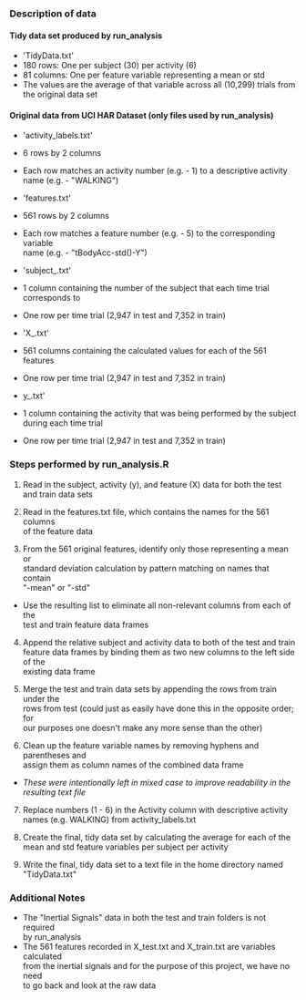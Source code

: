 ### Description of data

#### Tidy data set produced by run_analysis

* 'TidyData.txt'
 * 180 rows: One per subject (30) per activity (6)
 * 81 columns: One per feature variable representing a mean or std
  * The values are the average of that variable across all (10,299) trials from  
  the original data set

#### Original data from UCI HAR Dataset (only files used by run_analysis)

* 'activity_labels.txt'
 * 6 rows by 2 columns
 * Each row matches an activity number (e.g. - 1) to a descriptive activity  
 name (e.g. - "WALKING")

* 'features.txt'
 * 561 rows by 2 columns
 * Each row matches a feature number (e.g. - 5) to the corresponding variable  
 name (e.g. - "tBodyAcc-std()-Y")
 
* 'subject_<test OR train>.txt'
 * 1 column containing the number of the subject that each time trial  
 corresponds to
 * One row per time trial (2,947 in test and 7,352 in train)

* 'X_<test OR train>.txt'
 * 561 columns containing the calculated values for each of the 561 features
 * One row per time trial (2,947 in test and 7,352 in train)

* y_<test OR train>.txt'
 * 1 column containing the activity that was being performed by the subject  
 during each time trial
 * One row per time trial (2,947 in test and 7,352 in train)

### Steps performed by run_analysis.R

1. Read in the subject, activity (y), and feature (X) data for both the test  
and train data sets

2. Read in the features.txt file, which contains the names for the 561 columns  
of the feature data

3. From the 561 original features, identify only those representing a mean or  
standard deviation calculation by pattern matching on names that contain  
"-mean" or "-std"
 * Use the resulting list to eliminate all non-relevant columns from each of the  
 test and train feature data frames

4. Append the relative subject and activity data to both of the test and train  
feature data frames by binding them as two new columns to the left side of the  
existing data frame

5. Merge the test and train data sets by appending the rows from train under the  
rows from test (could just as easily have done this in the opposite order; for  
our purposes one doesn't make any more sense than the other)

6. Clean up the feature variable names by removing hyphens and parentheses and  
assign them as column names of the combined data frame
 * _These were intentionally left in mixed case to improve readability in the  
 resulting text file_

7. Replace numbers (1 - 6) in the Activity column with descriptive activity  
names (e.g. WALKING) from activity_labels.txt

8. Create the final, tidy data set by calculating the average for each of the  
mean and std feature variables per subject per activity

9. Write the final, tidy data set to a text file in the home directory named  
"TidyData.txt"

### Additional Notes

* The "Inertial Signals" data in both the test and train folders is not required  
by run_analysis
 * The 561 features recorded in X_test.txt and X_train.txt are variables calculated  
 from the inertial signals and for the purpose of this project, we have no need  
 to go back and look at the raw data
